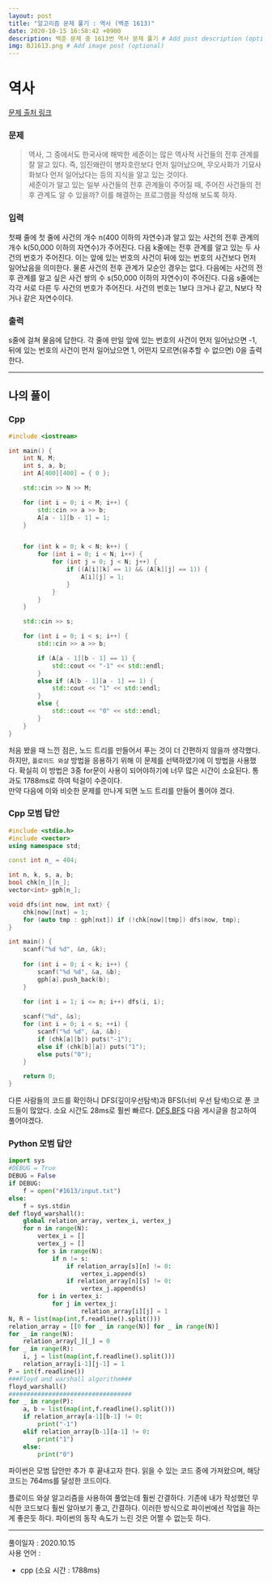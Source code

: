 ```yaml
---
layout: post
title: "알고리즘 문제 풀기 : 역사 (백준 1613)"
date: 2020-10-15 16:58:42 +0900
description: 백준 문제 중 1613번 역사 문제 풀기 # Add post description (optional)
img: BJ1613.png # Add image post (optional)
---
```


# 역사
[문제 출처 링크](https://www.acmicpc.net/problem/1613)

### 문제
> 역사, 그 중에서도 한국사에 해박한 세준이는 많은 역사적 사건들의 전후 관계를 잘 알고 있다. 즉, 임진왜란이 병자호란보다 먼저 일어났으며, 무오사화가 기묘사화보다 먼저 일어났다는 등의 지식을 알고 있는 것이다.     
> 세준이가 알고 있는 일부 사건들의 전후 관계들이 주어질 때, 주어진 사건들의 전후 관계도 알 수 있을까? 이를 해결하는 프로그램을 작성해 보도록 하자.    

### 입력
첫째 줄에 첫 줄에 사건의 개수 n(400 이하의 자연수)과 알고 있는 사건의 전후 관계의 개수 k(50,000 이하의 자연수)가 주어진다. 다음 k줄에는 전후 관계를 알고 있는 두 사건의 번호가 주어진다. 이는 앞에 있는 번호의 사건이 뒤에 있는 번호의 사건보다 먼저 일어났음을 의미한다. 물론 사건의 전후 관계가 모순인 경우는 없다. 다음에는 사건의 전후 관계를 알고 싶은 사건 쌍의 수 s(50,000 이하의 자연수)이 주어진다. 다음 s줄에는 각각 서로 다른 두 사건의 번호가 주어진다. 사건의 번호는 1보다 크거나 같고, N보다 작거나 같은 자연수이다.

### 출력
s줄에 걸쳐 물음에 답한다. 각 줄에 만일 앞에 있는 번호의 사건이 먼저 일어났으면 -1, 뒤에 있는 번호의 사건이 먼저 일어났으면 1, 어떤지 모르면(유추할 수 없으면) 0을 출력한다.

-----

## 나의 풀이

### Cpp
```cpp
#include <iostream>

int main() {
	int N, M;
	int s, a, b;
	int A[400][400] = { 0 };

	std::cin >> N >> M;

	for (int i = 0; i < M; i++) {
		std::cin >> a >> b;
		A[a - 1][b - 1] = 1;
	}


	for (int k = 0; k < N; k++) {
		for (int i = 0; i < N; i++) {
			for (int j = 0; j < N; j++) {
				if ((A[i][k] == 1) && (A[k][j] == 1)) {
					A[i][j] = 1;
				}
			}
		}
	}

	std::cin >> s;

	for (int i = 0; i < s; i++) {
		std::cin >> a >> b;

		if (A[a - 1][b - 1] == 1) {
			std::cout << "-1" << std::endl;
		}
		else if (A[b - 1][a - 1] == 1) {
			std::cout << "1" << std::endl;
		}
		else {
			std::cout << "0" << std::endl;
		}
	}
}
```
처음 봤을 때 느낀 점은, 노드 트리를 만들어서 푸는 것이 더 간편하지 않을까 생각했다. 하지만, `플로이드 와샬` 방법을 응용하기 위해 이 문제를 선택하였기에 이 방법을 사용했다. 확실히 이 방법은 3중 for문이 사용이 되어야하기에 너무 많은 시간이 소요된다. 통과도 1788ms로 하여 턱걸이 수준이다.     
만약 다음에 이와 비슷한 문제를 만나게 되면 노드 트리를 만들어 풀어야 겠다.


### Cpp 모범 답안
```cpp
#include <stdio.h>
#include <vector>
using namespace std;

const int n_ = 404;

int n, k, s, a, b;
bool chk[n_][n_];
vector<int> gph[n_];

void dfs(int now, int nxt) {
	chk[now][nxt] = 1;
	for (auto tmp : gph[nxt]) if (!chk[now][tmp]) dfs(now, tmp);
}

int main() {
	scanf("%d %d", &n, &k);
    
	for (int i = 0; i < k; i++) {
		scanf("%d %d", &a, &b);
		gph[a].push_back(b);
	}

	for (int i = 1; i <= n; i++) dfs(i, i);
	
	scanf("%d", &s);
	for (int i = 0; i < s; ++i) {
		scanf("%d %d", &a, &b);
		if (chk[a][b]) puts("-1");
		else if (chk[b][a]) puts("1");
		else puts("0");
	}

	return 0;
}
```
다른 사람들의 코드를 확인하니 DFS(깊이우선탐색)과 BFS(너비 우선 탐색)으로 푼 코드들이 많았다. 소요 시간도 28ms로 훨씬 빠르다. [DFS,BFS](https://covenant.tistory.com/132) 다음 게시글을 참고하여 풀어야겠다.

### Python 모범 답안
```python
import sys
#DEBUG = True
DEBUG = False
if DEBUG:
    f = open("#1613/input.txt")
else:
    f = sys.stdin
def floyd_warshall():
    global relation_array, vertex_i, vertex_j
    for n in range(N):
        vertex_i = []
        vertex_j = []
        for s in range(N):
            if n != s:
                if relation_array[s][n] != 0:
                    vertex_i.append(s)
                if relation_array[n][s] != 0:
                    vertex_j.append(s)
        for i in vertex_i:
            for j in vertex_j:
                    relation_array[i][j] = 1
N, R = list(map(int,f.readline().split()))
relation_array = [[0 for _ in range(N)] for _ in range(N)]
for _ in range(N):
    relation_array[_][_] = 0
for _ in range(R):
    i, j = list(map(int,f.readline().split()))
    relation_array[i-1][j-1] = 1
P = int(f.readline())
###Floyd and warshall algorithm###
floyd_warshall()
##################################
for _ in range(P):
    a, b = list(map(int,f.readline().split()))
    if relation_array[a-1][b-1] != 0:
        print("-1")
    elif relation_array[b-1][a-1] != 0:
        print("1")
    else:
        print("0")
```

파이썬은 모범 답안만 추가 후 끝내고자 한다.
읽을 수 있는 코드 중에 가져왔으며, 해당 코드는 764ms를 달성한 코드이다.

플로이드 와샬 알고리즘을 사용하여 풀었는데 훨씬 간결하다. 기존에 내가 작성했던 무식한 코드보다 훨씬 알아보기 좋고, 간결하다. 이러한 방식으로 파이썬에선 작업을 하는 게 좋은듯 하다.
파이썬의 동작 속도가 느린 것은 어쩔 수 없는듯 하다.

------

풀이일자 : 2020.10.15     
사용 언어 : 
- cpp (소요 시간 : 1788ms)

